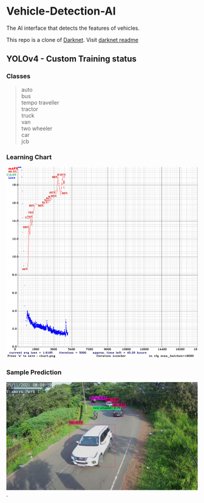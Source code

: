 # Vehicle-Detection-AI
The AI interface that detects the features of vehicles.

This repo is a clone of [Darknet](https://github.com/AlexeyAB/darknet). Visit [darknet readme](darknet-README.md)


## YOLOv4 - Custom Training status
### Classes
>auto <br>
bus <br>
tempo traveller <br>
tractor <br>
truck <br>
van <br>
two wheeler <br>
car <br>
jcb <br>

### Learning Chart
![Learning chart of custom yolo-v4 model](chart.png "Learning chart of custom yolo-v4 model")

### Sample Prediction
![Sample prediction of custom yolo-v4 model](predictions.jpg "Sample prediction of custom yolo-v4 model").
